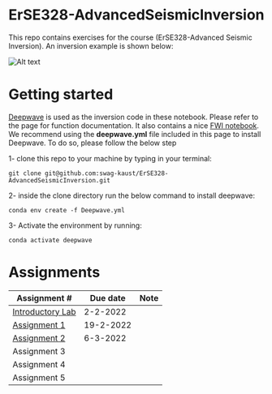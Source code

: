 # ErSE328-AdvancedSeismicInversion
This repo contains exercises for the course (ErSE328-Advanced Seismic Inversion). An inversion example is shown below:

![Alt text](inversion_example.gif) 

# Getting started 

[Deepwave](https://git@github.com:alaliaa/ErSE328-AdvancedSeismicInversion.git) is used as the inversion code in these notebook. Please refer to the page for function documentation. It also contains a nice [FWI notebook](https://git@github.com:alaliaa/ErSE328-AdvancedSeismicInversion.git). We recommend using the **deepwave.yml** file included in this page to install Deepwave. To do so, please follow the below step 


 1-  clone this repo to your machine by typing in your terminal: 

`git clone git@github.com:swag-kaust/ErSE328-AdvancedSeismicInversion.git`

2- inside the clone directory run the below command to install deepwave: 

`conda env create -f Deepwave.yml`

3- Activate the environment by running: 

`conda activate deepwave`


# Assignments 
Assignment #  | Due date     | Note
------------- | -------------| ------------
[Introductory Lab](./Introductory_lab)| 2-2-2022
[Assignment 1](./Assignment1)  | 19-2-2022
[Assignment 2](./Assignment2)  |  6-3-2022  | 
Assignment 3  |              |
Assignment 4  |              |
Assignment 5  |              |
